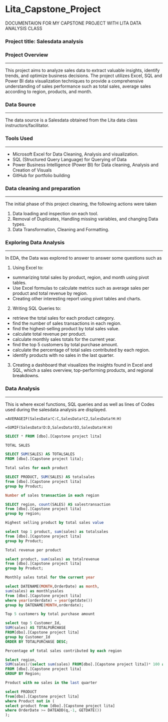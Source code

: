 # Lita_Capstone_Project
DOCUMENTAION FOR MY CAPSTONE PROJECT WITH LITA DATA ANALYSIS CLASS

### Project title: Salesdata analysis 

### Project Overview 
---
This project aims to analyze sales data to extract valuable insights, identify trends, and optimize business decisions. The project utilizes Excel, SQL and Power BI data visualization techniques to provide a comprehensive understanding of sales performance such as total sales, average sales according to region, products, and month.

### Data Source
---
The data source is a Salesdata obtained from the Lita data class instructors/facilitator.

### Tools Used
---
- Microsoft Excel for Data Cleaning, Analysis and visualization.
- SQL (Structured Query Language) for Querying of Data
- Power Business Intelligence (Power BI) for Data cleaning, Analysis and Creation of Visuals
- GitHub for portfolio building

### Data cleaning and preparation
---
The initial phase of this project cleaning, the following actions were taken
1. Data loading and inspection on each tool.
2. Removal of Duplicates, Handling missing variables, and changing Data types.
3. Data Transformation, Cleaning and Formatting.

### Exploring Data Analysis 
---
In EDA, the Data was explored to answer to answer some questions such as 
1. Using Excel to:
- summarizing total sales by product, region, and month using pivot tables.
- Use Excel formulas to calculate metrics such as average sales per product and total revenue by region.
- Creating other interesting report using pivot tables and charts.
2. Writing SQL Queries to:
- retrieve the total sales for each product category.
- find the number of sales transactions in each region.
- find the highest-selling product by total sales value.
- calculate total revenue per product.
- calculate monthly sales totals for the current year.
- find the top 5 customers by total purchase amount.
- calculate the percentage of total sales contributed by each region.
- identify products with no sales in the last quarter.
3. Creating a dashboard that visualizes the insights found in Excel and SQL, which a sales overview, top-performing products, and regional breakdowns.
  
### Data Analysis 
---
This is where excel functions, SQL queries and as well as lines of Codes used during the salesdata analysis are displayed.

```EXCEL
=AVERAGEIF(SalesData!C:C,SalesData!C2,SalesData!H:H)

=SUMIF(SalesData!D:D,SalesData!D3,SalesData!H:H)
```
```SQL
SELECT * FROM [dbo].[Capstone project lita]

TOTAL SALES 

SELECT SUM(SALES) AS TOTALSALES
FROM [dbo].[Capstone project lita];

Total sales for each product

SELECT PRODUCT, SUM(SALES) AS totalsales
from [dbo].[Capstone project lita]
group by Product;

Number of sales transaction in each region

SELECT region, count(SALES) AS salestransaction
from [dbo].[Capstone project lita]
group by region;

Highest selling product by total sales value

select top 1 product, sum(sales) as totalsales
from [dbo].[Capstone project lita]
group by Product;

Total revenue per product

select product, sum(sales) as totalrevenue
from [dbo].[Capstone project lita]
group by Product;

Monthly sales total for the current year

select DATENAME(MONTH,OrderDate) as month,
sum(sales) as monthlysales
from [dbo].[Capstone project lita]
where year(orderdate) = year(getdate())
group by DATENAME(MONTH,orderdate);

Top 5 customers by total purchase amount

select top 5 Customer_Id,
SUM(sales) AS TOTALPURCHASE
FROM[dbo].[Capstone project lita]
group by Customer_Id
ORDER BY TOTALPURCHASE DESC;

Percentage of total sales contributed by each region

Select region,
SUM(sales)/(select sum(sales) FROM[dbo].[Capstone project lita])* 100 as SALESPERCENTAGE
FROM [dbo].[Capstone project lita]
GROUP BY Region;

Product with no sales in the last quarter

select PRODUCT
from[dbo].[Capstone project lita]
where Product not in (
select product from [dbo].[Capstone project lita]
where OrderDate >= DATEADD(q,-1, GETDATE())
);
```
